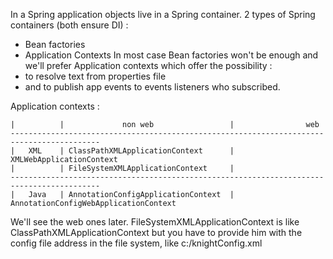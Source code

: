 In a Spring application objects live in a Spring container. 2 types of Spring containers (both ensure DI) :
* Bean factories
* Application Contexts
In most case Bean factories won't be enough and we'll prefer Application contexts which offer the possibility :
* to resolve text from properties file
* and to publish app events to events listeners who subscribed.

Application contexts :
```
|          |             non web                 |                web
------------------------------------------------------------------------------------------
|   XML    | ClassPathXMLApplicationContext      | XMLWebApplicationContext
|          | FileSystemXMLApplicationContext     |
------------------------------------------------------------------------------------------
|   Java   | AnnotationConfigApplicationContext  | AnnotationConfigWebApplicationContext
```
We'll see the web ones later.
FileSystemXMLApplicationContext is like ClassPathXMLApplicationContext but you have to provide him with the config file address
in the file system, like c:/knightConfig.xml
